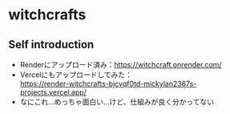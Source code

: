 # witchcrafts

## Self introduction
* Renderにアップロード済み：https://witchcraft.onrender.com/
* Vercelにもアップロードしてみた：
    <br> https://render-witchcrafts-bjcvqf0td-mickylan2367s-projects.vercel.app/
* なにこれ...めっちゃ面白い...けど、仕組みが良く分かってない
